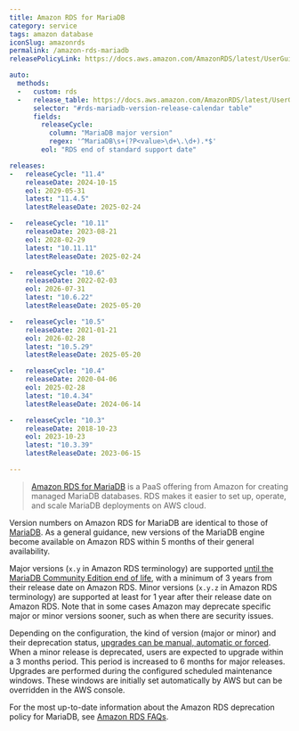 ```yaml
---
title: Amazon RDS for MariaDB
category: service
tags: amazon database
iconSlug: amazonrds
permalink: /amazon-rds-mariadb
releasePolicyLink: https://docs.aws.amazon.com/AmazonRDS/latest/UserGuide/MariaDB.Concepts.VersionMgmt.html

auto:
  methods:
  -   custom: rds
  -   release_table: https://docs.aws.amazon.com/AmazonRDS/latest/UserGuide/MariaDB.Concepts.VersionMgmt.html
      selector: "#rds-mariadb-version-release-calendar table"
      fields:
        releaseCycle:
          column: "MariaDB major version"
          regex: '^MariaDB\s+(?P<value>\d+\.\d+).*$'
        eol: "RDS end of standard support date"

releases:
-   releaseCycle: "11.4"
    releaseDate: 2024-10-15
    eol: 2029-05-31
    latest: "11.4.5"
    latestReleaseDate: 2025-02-24

-   releaseCycle: "10.11"
    releaseDate: 2023-08-21
    eol: 2028-02-29
    latest: "10.11.11"
    latestReleaseDate: 2025-02-24

-   releaseCycle: "10.6"
    releaseDate: 2022-02-03
    eol: 2026-07-31
    latest: "10.6.22"
    latestReleaseDate: 2025-05-20

-   releaseCycle: "10.5"
    releaseDate: 2021-01-21
    eol: 2026-02-28
    latest: "10.5.29"
    latestReleaseDate: 2025-05-20

-   releaseCycle: "10.4"
    releaseDate: 2020-04-06
    eol: 2025-02-28
    latest: "10.4.34"
    latestReleaseDate: 2024-06-14

-   releaseCycle: "10.3"
    releaseDate: 2018-10-23
    eol: 2023-10-23
    latest: "10.3.39"
    latestReleaseDate: 2023-06-15

---
```


> [Amazon RDS for MariaDB](https://aws.amazon.com/rds/mariadb) is a PaaS offering from Amazon for
> creating managed MariaDB databases. RDS makes it easier to set up, operate, and
> scale MariaDB deployments on AWS cloud.

Version numbers on Amazon RDS for MariaDB are identical to those of [MariaDB](/mariadb). As a general
guidance, new versions of the MariaDB engine become available on Amazon RDS within 5 months of their
general availability.

Major versions (`x.y` in Amazon RDS terminology) are supported [until the MariaDB Community
Edition end of life](/mariadb), with a minimum of 3 years from their release date on Amazon RDS.
Minor versions (`x.y.z` in Amazon RDS terminology) are supported at least for 1 year after their
release date on Amazon RDS. Note that in some cases Amazon may deprecate specific major or minor
versions sooner, such as when there are security issues.

Depending on the configuration, the kind of version (major or minor) and their deprecation status,
[upgrades can be manual, automatic or forced](https://aws.amazon.com/rds/faqs/#How_do_I_control_if_and_when_the_engine_version_of_my_DB_instance_is_upgraded_to_new_supported_versions.3F).
When a minor release is deprecated, users are expected to upgrade within a 3 months period. This
period is increased to 6 months for major releases. Upgrades are performed during the configured
scheduled maintenance windows. These windows are initially set automatically by AWS but can be
overridden in the AWS console.

For the most up-to-date information about the Amazon RDS deprecation policy for MariaDB, see [Amazon
RDS FAQs](http://aws.amazon.com/rds/faqs/).
